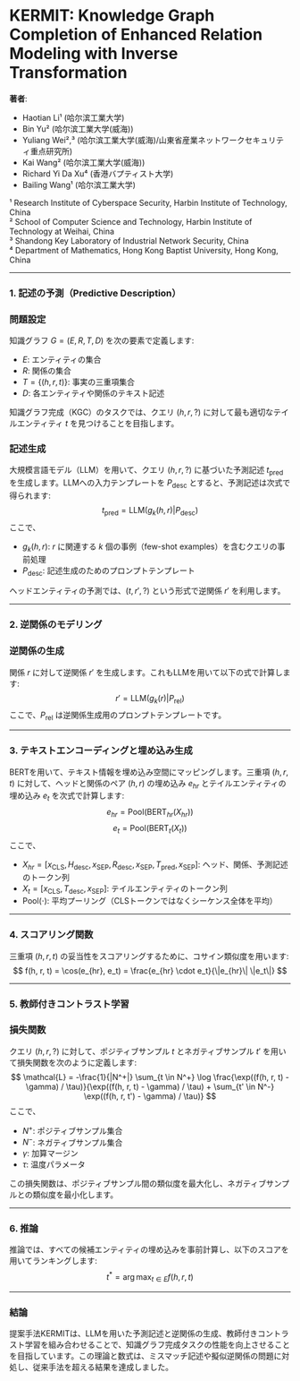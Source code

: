 # KERMIT: Knowledge Graph Completion of Enhanced Relation Modeling with Inverse Transformation

**著者**: 
- Haotian Li¹ (哈尔滨工業大学)
- Bin Yu² (哈尔滨工業大学(威海))
- Yuliang Wei²,³ (哈尔滨工業大学(威海)/山東省産業ネットワークセキュリティ重点研究所) 
- Kai Wang² (哈尔滨工業大学(威海))
- Richard Yi Da Xu⁴ (香港バプティスト大学)
- Bailing Wang¹ (哈尔滨工業大学)

¹ Research Institute of Cyberspace Security, Harbin Institute of Technology, China  
² School of Computer Science and Technology, Harbin Institute of Technology at Weihai, China  
³ Shandong Key Laboratory of Industrial Network Security, China  
⁴ Department of Mathematics, Hong Kong Baptist University, Hong Kong, China


---

### 1. **記述の予測（Predictive Description）**

### 問題設定

知識グラフ $G = (E, R, T, D)$ を次の要素で定義します:

- $E$: エンティティの集合
- $R$: 関係の集合
- $T = \{(h, r, t)\}$: 事実の三重項集合
- $D$: 各エンティティや関係のテキスト記述

知識グラフ完成（KGC）のタスクでは、クエリ $(h, r, ?)$ に対して最も適切なテイルエンティティ $t$ を見つけることを目指します。

### 記述生成

大規模言語モデル（LLM）を用いて、クエリ $(h, r, ?)$ に基づいた予測記述 $t_{\text{pred}}$ を生成します。LLMへの入力テンプレートを $P_{\text{desc}}$ とすると、予測記述は次式で得られます:
$$
t_{\text{pred}} = \text{LLM}(g_k(h, r) | P_{\text{desc}})
$$
ここで、

- $g_k(h, r)$: $r$ に関連する $k$ 個の事例（few-shot examples）を含むクエリの事前処理
- $P_{\text{desc}}$: 記述生成のためのプロンプトテンプレート

ヘッドエンティティの予測では、$(t, r', ?)$ という形式で逆関係 $r'$ を利用します。

---

### 2. **逆関係のモデリング**

### 逆関係の生成

関係 $r$ に対して逆関係 $r'$ を生成します。これもLLMを用いて以下の式で計算します:
$$
r' = \text{LLM}(g_k(r) | P_{\text{rel}})
$$
ここで、$P_{\text{rel}}$ は逆関係生成用のプロンプトテンプレートです。

---

### 3. **テキストエンコーディングと埋め込み生成**

BERTを用いて、テキスト情報を埋め込み空間にマッピングします。三重項 $(h, r, t)$ に対して、ヘッドと関係のペア $(h, r)$ の埋め込み $e_{hr}$ とテイルエンティティの埋め込み $e_t$ を次式で計算します:
$$
e_{hr} = \text{Pool}(\text{BERT}_{hr}(X_{hr}))
$$
$$
e_t = \text{Pool}(\text{BERT}_t(X_t))
$$
ここで、

- $X_{hr} = [x_{\text{CLS}}, H_{\text{desc}}, x_{\text{SEP}}, R_{\text{desc}}, x_{\text{SEP}}, T_{\text{pred}}, x_{\text{SEP}}]$: ヘッド、関係、予測記述のトークン列
- $X_t = [x_{\text{CLS}}, T_{\text{desc}}, x_{\text{SEP}}]$: テイルエンティティのトークン列
- $\text{Pool}(\cdot)$: 平均プーリング（CLSトークンではなくシーケンス全体を平均）

---

### 4. **スコアリング関数**

三重項 $(h, r, t)$ の妥当性をスコアリングするために、コサイン類似度を用います:
$$
f(h, r, t) = \cos(e_{hr}, e_t) = \frac{e_{hr} \cdot e_t}{\|e_{hr}\| \|e_t\|}
$$

---

### 5. **教師付きコントラスト学習**

### 損失関数

クエリ $(h, r, ?)$ に対して、ポジティブサンプル $t$ とネガティブサンプル $t'$ を用いて損失関数を次のように定義します:
$$
\mathcal{L} = -\frac{1}{|N^+|} \sum_{t \in N^+} \log \frac{\exp((f(h, r, t) - \gamma) / \tau)}{\exp((f(h, r, t) - \gamma) / \tau) + \sum_{t' \in N^-} \exp((f(h, r, t') - \gamma) / \tau)}
$$
ここで、

- $N^+$: ポジティブサンプル集合
- $N^-$: ネガティブサンプル集合
- $\gamma$: 加算マージン
- $\tau$: 温度パラメータ

この損失関数は、ポジティブサンプル間の類似度を最大化し、ネガティブサンプルとの類似度を最小化します。

---

### 6. **推論**

推論では、すべての候補エンティティの埋め込みを事前計算し、以下のスコアを用いてランキングします:
$$
t^* = \arg\max_{t \in E} f(h, r, t)
$$

---

### 結論

提案手法KERMITは、LLMを用いた予測記述と逆関係の生成、教師付きコントラスト学習を組み合わせることで、知識グラフ完成タスクの性能を向上させることを目指しています。この理論と数式は、ミスマッチ記述や擬似逆関係の問題に対処し、従来手法を超える結果を達成しました。